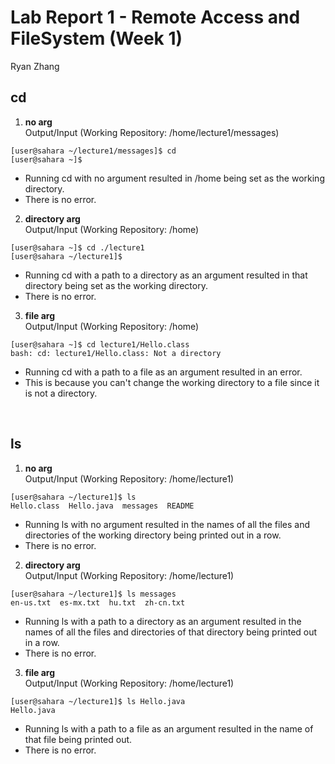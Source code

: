 Lab Report 1 - Remote Access and FileSystem (Week 1)
========
Ryan Zhang 

cd
--------
1. **no arg** <br> 
Output/Input (Working Repository: /home/lecture1/messages)
```
[user@sahara ~/lecture1/messages]$ cd
[user@sahara ~]$
```
* Running cd with no argument resulted in /home being set as the working directory.
* There is no error.
2. **directory arg** <br> 
Output/Input (Working Repository: /home)
```
[user@sahara ~]$ cd ./lecture1
[user@sahara ~/lecture1]$ 
```
* Running cd with a path to a directory as an argument resulted in that directory being set as the working directory.
* There is no error.
3. **file arg** <br> 
Output/Input (Working Repository: /home)
```
[user@sahara ~]$ cd lecture1/Hello.class
bash: cd: lecture1/Hello.class: Not a directory
```
* Running cd with a path to a file as an argument resulted in an error.
* This is because you can't change the working directory to a file since it is not a directory.
<br>

ls
--------
1. **no arg** <br> 
Output/Input (Working Repository: /home/lecture1)
```
[user@sahara ~/lecture1]$ ls
Hello.class  Hello.java  messages  README
```
* Running ls with no argument resulted in the names of all the files and directories of the working directory being printed out in a row.
* There is no error.
2. **directory arg** <br> 
Output/Input (Working Repository: /home/lecture1)
```
[user@sahara ~/lecture1]$ ls messages
en-us.txt  es-mx.txt  hu.txt  zh-cn.txt
```
* Running ls with a path to a directory as an argument resulted in the names of all the files and directories of that directory being printed out in a row.
* There is no error.
3. **file arg** <br> 
Output/Input (Working Repository: /home/lecture1)
```
[user@sahara ~/lecture1]$ ls Hello.java
Hello.java
```
* Running ls with a path to a file as an argument resulted in the name of that file being printed out.
* There is no error.
<br>
